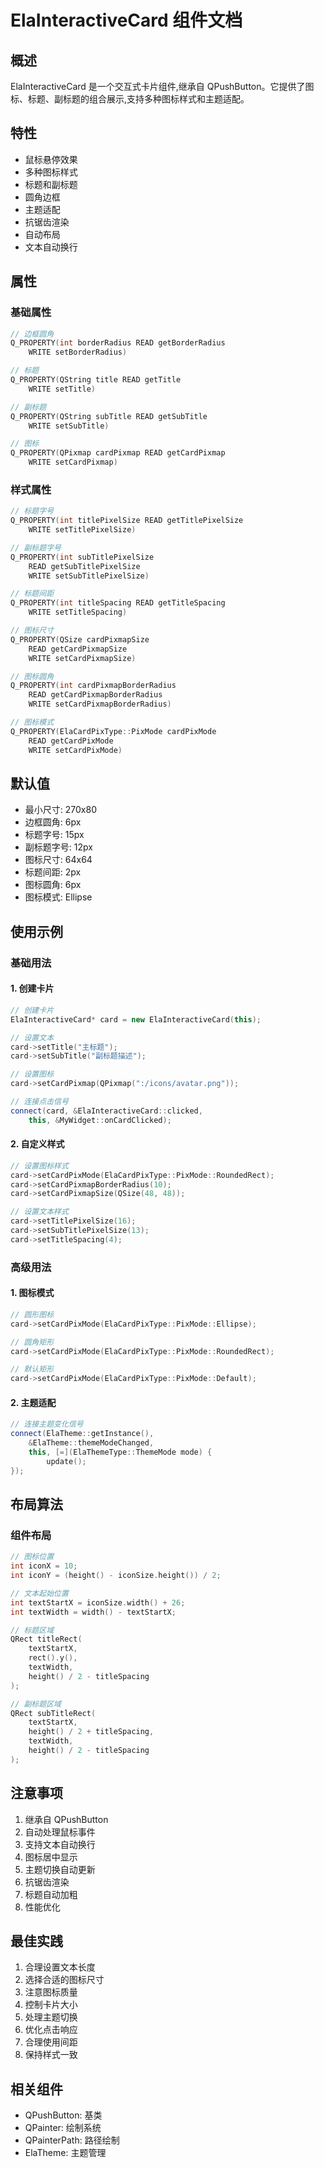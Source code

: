 # ElaInteractiveCard 组件文档

## 概述
ElaInteractiveCard 是一个交互式卡片组件,继承自 QPushButton。它提供了图标、标题、副标题的组合展示,支持多种图标样式和主题适配。

## 特性
- 鼠标悬停效果
- 多种图标样式
- 标题和副标题
- 圆角边框
- 主题适配
- 抗锯齿渲染
- 自动布局
- 文本自动换行

## 属性

### 基础属性
```cpp
// 边框圆角
Q_PROPERTY(int borderRadius READ getBorderRadius 
    WRITE setBorderRadius)

// 标题
Q_PROPERTY(QString title READ getTitle 
    WRITE setTitle)

// 副标题
Q_PROPERTY(QString subTitle READ getSubTitle 
    WRITE setSubTitle)

// 图标
Q_PROPERTY(QPixmap cardPixmap READ getCardPixmap 
    WRITE setCardPixmap)
```

### 样式属性
```cpp
// 标题字号
Q_PROPERTY(int titlePixelSize READ getTitlePixelSize 
    WRITE setTitlePixelSize)

// 副标题字号
Q_PROPERTY(int subTitlePixelSize 
    READ getSubTitlePixelSize 
    WRITE setSubTitlePixelSize)

// 标题间距
Q_PROPERTY(int titleSpacing READ getTitleSpacing 
    WRITE setTitleSpacing)

// 图标尺寸
Q_PROPERTY(QSize cardPixmapSize 
    READ getCardPixmapSize 
    WRITE setCardPixmapSize)

// 图标圆角
Q_PROPERTY(int cardPixmapBorderRadius 
    READ getCardPixmapBorderRadius 
    WRITE setCardPixmapBorderRadius)

// 图标模式
Q_PROPERTY(ElaCardPixType::PixMode cardPixMode 
    READ getCardPixMode 
    WRITE setCardPixMode)
```

## 默认值
- 最小尺寸: 270x80
- 边框圆角: 6px
- 标题字号: 15px
- 副标题字号: 12px
- 图标尺寸: 64x64
- 标题间距: 2px
- 图标圆角: 6px
- 图标模式: Ellipse

## 使用示例

### 基础用法

#### 1. 创建卡片
```cpp
// 创建卡片
ElaInteractiveCard* card = new ElaInteractiveCard(this);

// 设置文本
card->setTitle("主标题");
card->setSubTitle("副标题描述");

// 设置图标
card->setCardPixmap(QPixmap(":/icons/avatar.png"));

// 连接点击信号
connect(card, &ElaInteractiveCard::clicked, 
    this, &MyWidget::onCardClicked);
```

#### 2. 自定义样式
```cpp
// 设置图标样式
card->setCardPixMode(ElaCardPixType::PixMode::RoundedRect);
card->setCardPixmapBorderRadius(10);
card->setCardPixmapSize(QSize(48, 48));

// 设置文本样式
card->setTitlePixelSize(16);
card->setSubTitlePixelSize(13);
card->setTitleSpacing(4);
```

### 高级用法

#### 1. 图标模式
```cpp
// 圆形图标
card->setCardPixMode(ElaCardPixType::PixMode::Ellipse);

// 圆角矩形
card->setCardPixMode(ElaCardPixType::PixMode::RoundedRect);

// 默认矩形
card->setCardPixMode(ElaCardPixType::PixMode::Default);
```

#### 2. 主题适配
```cpp
// 连接主题变化信号
connect(ElaTheme::getInstance(), 
    &ElaTheme::themeModeChanged,
    this, [=](ElaThemeType::ThemeMode mode) {
        update();
});
```

## 布局算法

### 组件布局
```cpp
// 图标位置
int iconX = 10;
int iconY = (height() - iconSize.height()) / 2;

// 文本起始位置
int textStartX = iconSize.width() + 26;
int textWidth = width() - textStartX;

// 标题区域
QRect titleRect(
    textStartX,
    rect().y(),
    textWidth,
    height() / 2 - titleSpacing
);

// 副标题区域
QRect subTitleRect(
    textStartX,
    height() / 2 + titleSpacing,
    textWidth,
    height() / 2 - titleSpacing
);
```

## 注意事项
1. 继承自 QPushButton
2. 自动处理鼠标事件
3. 支持文本自动换行
4. 图标居中显示
5. 主题切换自动更新
6. 抗锯齿渲染
7. 标题自动加粗
8. 性能优化

## 最佳实践
1. 合理设置文本长度
2. 选择合适的图标尺寸
3. 注意图标质量
4. 控制卡片大小
5. 处理主题切换
6. 优化点击响应
7. 合理使用间距
8. 保持样式一致

## 相关组件
- QPushButton: 基类
- QPainter: 绘制系统
- QPainterPath: 路径绘制
- ElaTheme: 主题管理
